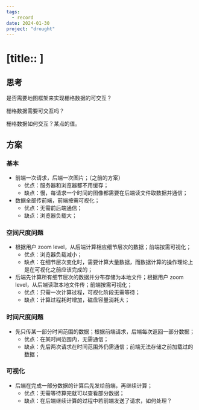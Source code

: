 ```yaml
---
tags: 
  - record
date: 2024-01-30
project: "drought" 
---
```


# [title:: ]

## 思考

是否需要地图框架来实现栅格数据的可交互？

栅格数据需要可交互吗？

栅格数据如何交互？某点的值。

## 方案

### 基本

- 前端一次请求，后端一次图片；（之前的方案）
	- 优点：服务器和浏览器都不用缓存；
	- 缺点：慢，每请求一个时间的图像都需要在后端读文件取数据并通信；
- 数据全部传前端，前端按需可视化；
	- 优点：无需前后端通信；
	- 缺点：浏览器负载大；

### 空间尺度问题

- 根据用户 zoom level，从后端计算相应细节层次的数据；前端按需可视化；
	- 优点：浏览器负载减小；
	- 缺点：在细节层次变化时，需要计算大量数据，而数据计算的操作理论上是在可视化之前应该完成的；
- 后端先计算所有细节层次的数据并分布存储为本地文件；根据用户 zoom level，从后端读取本地文件传；前端按需可视化；
	- 优点：只需一次计算过程，可视化阶段无需等待；
	- 缺点：计算过程耗时增加，磁盘容量消耗大；

### 时间尺度问题

- 先只传某一部分时间范围的数据；根据前端请求，后端每次返回一部分数据；
	- 优点：在某时间范围内，无需通信；
	- 缺点：先后两次请求在时间范围外仍需通信；前端无法存储之前加载过的数据；

### 可视化

- 后端在完成一部分数据的计算后先发给前端，再继续计算；
	- 优点：无需等待算完就可以查看部分数据；
	- 缺点：在后端继续计算的过程中若前端发送了请求，如何处理？

